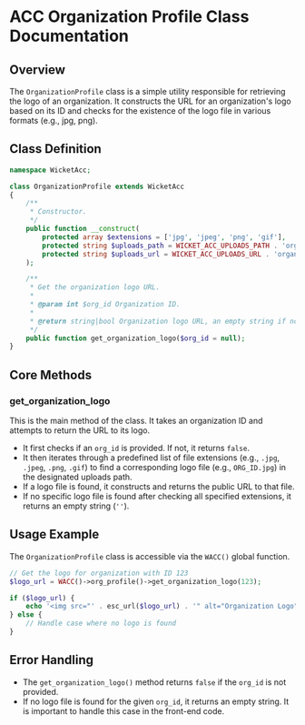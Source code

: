 # ACC Organization Profile Class Documentation

## Overview
The `OrganizationProfile` class is a simple utility responsible for retrieving the logo of an organization. It constructs the URL for an organization's logo based on its ID and checks for the existence of the logo file in various formats (e.g., jpg, png).

## Class Definition
```php
namespace WicketAcc;

class OrganizationProfile extends WicketAcc
{
    /**
     * Constructor.
     */
    public function __construct(
        protected array $extensions = ['jpg', 'jpeg', 'png', 'gif'],
        protected string $uploads_path = WICKET_ACC_UPLOADS_PATH . 'organization-logos/',
        protected string $uploads_url = WICKET_ACC_UPLOADS_URL . 'organization-logos/'
    );

    /**
     * Get the organization logo URL.
     *
     * @param int $org_id Organization ID.
     *
     * @return string|bool Organization logo URL, an empty string if not found, or false on error (e.g., missing org_id).
     */
    public function get_organization_logo($org_id = null);
}
```

## Core Methods

### get_organization_logo
This is the main method of the class. It takes an organization ID and attempts to return the URL to its logo.

- It first checks if an `org_id` is provided. If not, it returns `false`.
- It then iterates through a predefined list of file extensions (e.g., `.jpg`, `.jpeg`, `.png`, `.gif`) to find a corresponding logo file (e.g., `ORG_ID.jpg`) in the designated uploads path.
- If a logo file is found, it constructs and returns the public URL to that file.
- If no specific logo file is found after checking all specified extensions, it returns an empty string (`''`).

## Usage Example
The `OrganizationProfile` class is accessible via the `WACC()` global function.

```php
// Get the logo for organization with ID 123
$logo_url = WACC()->org_profile()->get_organization_logo(123);

if ($logo_url) {
    echo '<img src="' . esc_url($logo_url) . '" alt="Organization Logo">';
} else {
    // Handle case where no logo is found
}
```

## Error Handling
- The `get_organization_logo()` method returns `false` if the `org_id` is not provided.
- If no logo file is found for the given `org_id`, it returns an empty string. It is important to handle this case in the front-end code.
